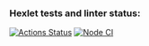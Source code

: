 ### Hexlet tests and linter status:
[![Actions Status](https://github.com/256sha9gag/fullstack-javascript-project-46/workflows/hexlet-check/badge.svg)](https://github.com/256sha9gag/fullstack-javascript-project-46/actions)
[![Node CI](https://github.com/256sha9gag/fullstack-javascript-project-46/workflows/Node%20CI//badge.svg)](https://github.com/256sha9gag/fullstack-javascript-project-46/actions)